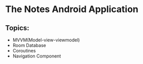 # The Notes Android Application

## Topics:
- MVVM(Model-view-viewmodel)
- Room Database
- Coroutines
- Navigation Component

